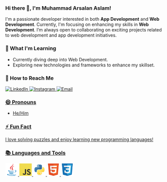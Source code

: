 ### Hi there 👋, I'm Muhammad Arsalan Aslam!

I'm a passionate developer interested in both **App Development** and **Web Development**. Currently, I'm focusing on enhancing my skills in **Web Development**. I’m always open to collaborating on exciting projects related to web development and app development initiatives.

### 🌱 What I'm Learning
- Currently diving deep into Web Development.  
- Exploring new technologies and frameworks to enhance my skillset.

### 🔗 How to Reach Me

<p>
  <a href="https://www.linkedin.com/in/arsalan-aslam-9b106629b/">
    <img src="https://raw.githubusercontent.com/danielcranney/readme-generator/main/public/icons/socials/linkedin.svg" alt="LinkedIn" width="40" height="40"/>
  </a>
  <a href="https://www.instagram.com/arsalanaslam11/">
    <img src="https://raw.githubusercontent.com/danielcranney/readme-generator/main/public/icons/socials/instagram.svg" alt="Instagram" width="40" height="40"/>
  </a>
  <a href="mailto:aslamarsalan958@gmail.com">
    <img src="https://upload.wikimedia.org/wikipedia/commons/4/4e/Mail_%28iOS%29.svg" alt="Email" width="40" height="40"/>
</p>

### 😄 Pronouns
- He/Him

### ⚡ Fun Fact
I love solving puzzles and enjoy learning new programming languages!

### 📚 Languages and Tools

<p>
  <img src="https://raw.githubusercontent.com/devicons/devicon/master/icons/java/java-original.svg" alt="Java" width="40" height="40"/>
  <img src="https://raw.githubusercontent.com/devicons/devicon/master/icons/javascript/javascript-original.svg" alt="JavaScript" width="40" height="40"/>
  <img src="https://raw.githubusercontent.com/devicons/devicon/master/icons/python/python-original.svg" alt="Python" width="40" height="40"/>
  <img src="https://raw.githubusercontent.com/devicons/devicon/master/icons/html5/html5-original.svg" alt="HTML5" width="40" height="40"/>
  <img src="https://raw.githubusercontent.com/devicons/devicon/master/icons/css3/css3-original.svg" alt="CSS3" width="40" height="40"/>
</p>
